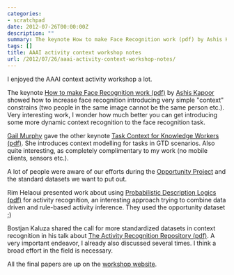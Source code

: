 ```yaml
---
categories:
- scratchpad
date: 2012-07-26T00:00:00Z
description: ""
summary: The keynote How to make Face Recognition work (pdf) by Ashis Kapoor ...
tags: []
title: AAAI activity context workshop notes
url: /2012/07/26/aaai-activity-context-workshop-notes/
---
```


I enjoyed the AAAI context activity workshop a lot.

The keynote [How to make Face 
Recognition work (pdf)](http://www.aaai.org/ocs/index.php/WS/AAAIW12/paper/view/5292/5556) 
by [Ashis Kapoor](http://research.microsoft.com/en-us/um/people/akapoor/)
showed how to increase face recognition introducing very simple "context" constrains
(two people in the same image cannot be the same person etc.).
Very interesting work, I wonder how much better you can get introducing 
some more dynamic context recognition to the face recognition task.

[Gail Murphy](http://www.cs.ubc.ca/~murphy/) gave the other keynote 
[Task Context for Knowledge Workers (pdf)](http://www.aaai.org/ocs/index.php/WS/AAAIW12/paper/view/5302/5557).
She introduces context modelling for tasks in GTD scenarios.
Also quite interesting, as completely complimentary to my work (no mobile
clients, sensors etc.).

A lot of people were aware of our efforts during the
[Opportunity Project](http://www.opportunity-project.eu/) and the standard datasets we want to put out.

Rim Helaoui presented work about using [Probabilistic Description Logics (pdf)](http://www.aaai.org/ocs/index.php/WS/AAAIW12/paper/view/5269/5552)
for activity recognition, an interesting approach trying to combine
  data driven and rule-based activity inference. They used 
  the opportunity dataset ;)

Bostjan Kaluza shared the call for more standardized datasets in context recognition
in his talk about [The Activity Recognition Repository (pdf)](http://www.aaai.org/ocs/index.php/WS/AAAIW12/paper/view/5305/5555).
A very important endeavor, I already also discussed several times.
I think a broad effort in the field is necessary.

All the final papers are up on the [workshop website](http://activitycontext.org/final-papers/).

